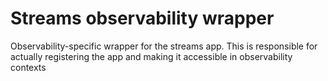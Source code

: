 # Streams observability wrapper

Observability-specific wrapper for the streams app. This is responsible for actually registering the app and making it accessible in observability contexts
